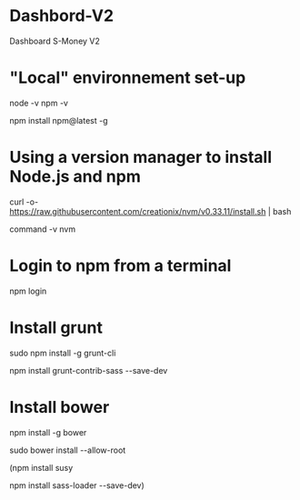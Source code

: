 # Dashbord-V2
Dashboard S-Money V2

# "Local" environnement set-up

node -v
npm -v

npm install npm@latest -g

# Using a version manager to install Node.js and npm

curl -o- https://raw.githubusercontent.com/creationix/nvm/v0.33.11/install.sh | bash

command -v nvm

# Login to npm from a terminal

npm login


# Install grunt

sudo npm install -g grunt-cli

npm install grunt-contrib-sass --save-dev


# Install bower

npm install -g bower

sudo bower install --allow-root



(npm install susy

npm install sass-loader --save-dev)
